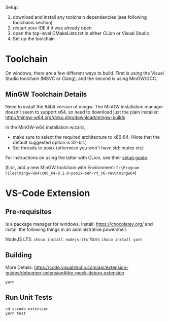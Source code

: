 Setup:

1. download and install any toolchain dependencies (see following toolchains section)
1. restart your IDE if it was already open
1. open the top-level CMakeLists.txt in either CLion or Visual Studio
1. Set up the toolchain

# Toolchain
On windows, there are a few different ways to build. First is using the Visual Studio toolchain (MSVC or Clang); and the
second is using MinGW/GCC.

## MinGW Toolchain Details
Need to install the 64bit version of mingw. The MinGW installation manager doesn't seem to support x64, so need to download just the plain installer: http://mingw-w64.org/doku.php/download/mingw-builds

In the MinGW-w64 installation wizard, 
- make sure to select the required architecture to x86_64.  (Note that the default suggested option is 32-bit.)
- Set threads to posix (otherwise you won't have std::mutex etc)

For instructions on using the latter with CLion, see their [setup guide](https://www.jetbrains.com/help/clion/quick-tutorial-on-configuring-clion-on-windows.html).

(tl;dr, add a new MinGW toolchain with Environment: `C:\Program Files\mingw-w64\x86_64-8.1.0-posix-seh-rt_v6-rev0\mingw64`)

# VS-Code Extension

## Pre-requisites
Is a package manager for windows. Install: https://chocolatey.org/ and install the following things
in an administrative powershell:

NodeJS LTS: `choco install nodejs-lts`
Yarn: `choco install yarn`


## Building
More Details: https://code.visualstudio.com/api/extension-guides/debugger-extension#the-mock-debug-extension

```
yarn
```

## Run Unit Tests
```
cd vscode-extension
yarn test
```

